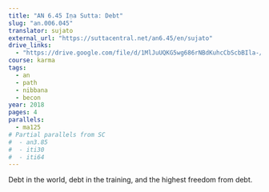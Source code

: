 ```yaml
---
title: "AN 6.45 Iṇa Sutta: Debt"
slug: "an.006.045"
translator: sujato
external_url: "https://suttacentral.net/an6.45/en/sujato"
drive_links:
  - "https://drive.google.com/file/d/1MlJuUQKG5wg686rNBdKuhcCbScbBIla-/view?usp=drivesdk"
course: karma
tags:
  - an
  - path
  - nibbana
  - becon
year: 2018
pages: 4
parallels:
  - ma125
# Partial parallels from SC
#  - an3.85
#  - iti30
#  - iti64
---
```


Debt in the world, debt in the training, and the highest freedom from debt.
